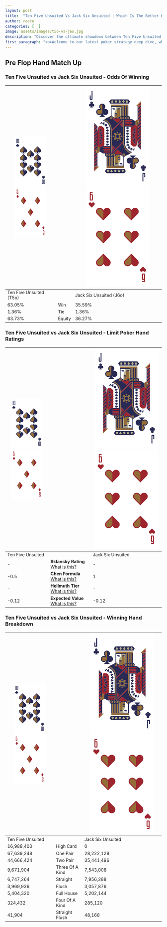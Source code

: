 ```yaml
---
layout: post
title:  "Ten Five Unsuited Vs Jack Six Unsuited | Which Is The Better Hand In Poker? A Complete Guide"
author: reece
categories: [  ]
image: assets/images/t5o-vs-j6o.jpg
description: "Discover the ultimate showdown between Ten Five Unsuited and Jack Six Unsuited in poker! Uncover the odds, strategies, and scenarios where one hand triumphs over the other. Get ready to up your poker game with this thrilling analysis."
first_paragraph: "<p>Welcome to our latest poker strategy deep dive, where we're pitting two distinct hands against each other in a high-stakes showdown: Ten Five Unsuited vs Jack Six Unsuited.</p><p>In the dynamic world of poker, every decision counts, and knowing which hand holds the upper hand is key to your success at the table.</p><p>In this article, we'll dissect these two hands, explore the scenarios where one dominates the other, and equip you with the knowledge to make strategic choices that can tip the odds in your favor.</p><p>Get ready to unravel the intriguing dynamics of these poker hands and elevate your game to new heights.</p>"
---
```




[comment]: # (sp0)

## Pre Flop Hand Match Up

<div class="table hand-ratings" markdown="1"> 



### Ten Five Unsuited vs Jack Six Unsuited - Odds Of Winning


    
| ![image info](assets/images/hand1/T.png) ![image info](assets/images/hand1/5o.png) |  | ![image info](assets/images/hand2/J.png) ![image info](assets/images/hand2/6o.png) |
| -------- | -------- | -------- |
| Ten Five Unsuited (T5o) |  | Jack Six Unsuited (J6o) |
| 63.05% | Win | 35.59% |
| 1.36% | Tie | 1.36% |
| 63.73% | Equity | 36.27% |




[comment]: # (sp1)



### Ten Five Unsuited vs Jack Six Unsuited - Limit Poker Hand Ratings


    
| ![image info](assets/images/hand1/T.png) ![image info](assets/images/hand1/5o.png) |  | ![image info](assets/images/hand2/J.png) ![image info](assets/images/hand2/6o.png) |
| -------- | -------- | -------- |
| Ten Five Unsuited |  | Jack Six Unsuited |
| - | **Sklansky Rating** [What is this?](/sklansky-rating-explained) | - |
| -0.5 | **Chen Formula** [What is this?](/chen-formula-explained) | 1 |
| - | **Hellmuth Tier** [What is this?](/Hellmuth-tier-explained) | - |
| -0.12 | **Expected Value** [What is this?](/expected-value-explained) | -0.12 |




[comment]: # (sp2)



### Ten Five Unsuited vs Jack Six Unsuited - Winning Hand Breakdown


    
| ![image info](assets/images/hand1/T.png) ![image info](assets/images/hand1/5o.png) |  | ![image info](assets/images/hand2/J.png) ![image info](assets/images/hand2/6o.png) |
| -------- | -------- | -------- |
| Ten Five Unsuited |  | Jack Six Unsuited |
| 16,988,400 | High Card | 0 |
| 67,639,248 | One Pair | 28,222,128 |
| 44,666,424 | Two Pair | 35,441,496 |
| 9,671,904 | Three Of A Kind | 7,543,008 |
| 6,747,264 | Straight | 7,956,288 |
| 3,969,936 | Flush | 3,057,876 |
| 5,404,320 | Full House | 5,202,144 |
| 324,432 | Four Of A Kind | 285,120 |
| 41,904 | Straight Flush | 48,168 |




[comment]: # (sp3)



</div>

[comment]: # (sp4)



[comment]: # (sp5)

